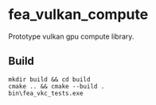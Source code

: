 # fea_vulkan_compute

Prototype vulkan gpu compute library.

## Build
```
mkdir build && cd build
cmake .. && cmake --build .
bin\fea_vkc_tests.exe
```

